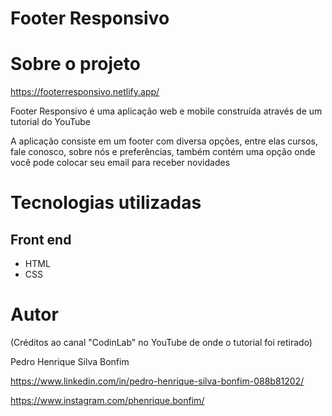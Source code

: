 # Footer Responsivo 

# Sobre o projeto

https://footerresponsivo.netlify.app/

Footer Responsivo é uma aplicação web e mobile construída através de um tutorial do YouTube 

A aplicação consiste em um footer com diversa opções, entre elas cursos, fale conosco, sobre nós e preferências, também contém uma opção onde você pode colocar seu email para receber novidades

# Tecnologias utilizadas
## Front end
- HTML 
- CSS

# Autor

(Créditos ao canal "CodinLab" no YouTube de onde o tutorial foi retirado)

Pedro Henrique Silva Bonfim

https://www.linkedin.com/in/pedro-henrique-silva-bonfim-088b81202/

https://www.instagram.com/phenrique.bonfim/

